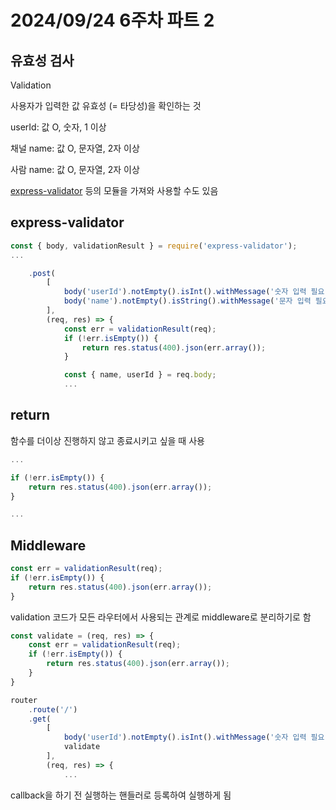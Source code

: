 # 2024/09/24 6주차 파트 2

## 유효성 검사

Validation

사용자가 입력한 값 유효성 (= 타당성)을 확인하는 것

userId: 값 O, 숫자, 1 이상

채널 name: 값 O, 문자열, 2자 이상

사람 name: 값 O, 문자열, 2자 이상

[express-validator](https://www.npmjs.com/package/express-validator) 등의 모듈을 가져와 사용할 수도 있음

## express-validator

```js
const { body, validationResult } = require('express-validator');
...

    .post(
        [
            body('userId').notEmpty().isInt().withMessage('숫자 입력 필요'),
            body('name').notEmpty().isString().withMessage('문자 입력 필요'),
        ],
        (req, res) => {
            const err = validationResult(req);
            if (!err.isEmpty()) {
                return res.status(400).json(err.array());
            }

            const { name, userId } = req.body;
            ...
```

## return

함수를 더이상 진행하지 않고 종료시키고 싶을 때 사용

```js
...

if (!err.isEmpty()) {
    return res.status(400).json(err.array());
}

...
```

## Middleware

```js
const err = validationResult(req);
if (!err.isEmpty()) {
    return res.status(400).json(err.array());
}
```

validation 코드가 모든 라우터에서 사용되는 관계로 middleware로 분리하기로 함

```js
const validate = (req, res) => {
    const err = validationResult(req);
    if (!err.isEmpty()) {
        return res.status(400).json(err.array());
    }
}
```

```js
router
    .route('/')
    .get(
        [
            body('userId').notEmpty().isInt().withMessage('숫자 입력 필요'),
            validate
        ],
        (req, res) => {
            ...
```

callback을 하기 전 실행하는 핸들러로 등록하여 실행하게 됨
